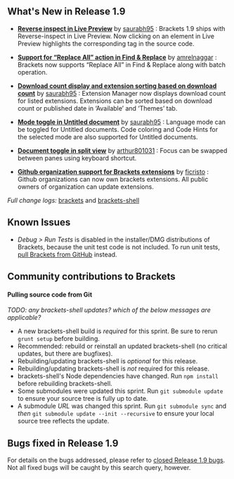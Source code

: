 What's New in Release 1.9
-------------------------

*  **[Reverse inspect in Live Preview](https://github.com/adobe/brackets/pull/13044)** by [saurabh95](https://github.com/saurabh95) : 
    Brackets 1.9 ships with Reverse-inspect in Live Preview. Now clicking on an element in Live Preview highlights the corresponding tag in the source code.

*  **[Support for “Replace All” action in Find & Replace](https://github.com/adobe/brackets/pull/12988)** by [amrelnaggar](https://github.com/amrelnaggar) : 
    Brackets now supports “Replace All” in Find & Replace along with batch operation.

*  **[Download count display and extension sorting based on download count](https://github.com/adobe/brackets/pull/13080)** by [saurabh95](https://github.com/saurabh95) : 
   Extension Manager now displays download count for listed extensions. Extensions can be sorted based on download count or published date in ‘Available’ and ‘Themes’ tab.

*  **[Mode toggle in Untitled document](https://github.com/adobe/brackets/pull/13086)** by [saurabh95](https://github.com/saurabh95) : 
    Language mode can be toggled for Untitled documents. Code coloring and Code Hints for the selected mode are also supported for Untitled documents.

*  **[Document toggle in split view](https://github.com/adobe/brackets/pull/12853)** by [arthur801031](https://github.com/arthur801031) : 
    Focus can be swapped between panes using keyboard shortcut.

*  **[Github organization support for Brackets extensions](https://github.com/adobe/brackets-registry/pull/70)** by [ficristo](https://github.com/ficristo) : 
    Github organizations can now own brackets extensions. All public owners of organization can update extensions.


_Full change logs:_ [brackets](https://github.com/adobe/brackets/compare/release-1.8...release-1.9#commits_bucket) and [brackets-shell](https://github.com/adobe/brackets-shell/compare/release-1.8...release-1.9#commits_bucket)



Known Issues
------------
* _Debug > Run Tests_ is disabled in the installer/DMG distributions of Brackets, because the unit test code is not included. To run unit tests, [pull Brackets from GitHub](https://github.com/adobe/brackets/wiki/How-to-Hack-on-Brackets#wiki-getcode) instead.


Community contributions to Brackets
-----------------------------------


#### Pulling source code from Git
_TODO: any brackets-shell updates? which of the below messages are applicable?_

* A new brackets-shell build is _required_ for this sprint. Be sure to rerun `grunt setup` before building.
* Recommended: rebuild or reinstall an updated brackets-shell (no critical updates, but there are bugfixes).
* Rebuilding/updating brackets-shell is _optional_ for this release.
* Rebuilding/updating brackets-shell is _not_ required for this release.
* brackets-shell's Node dependencies have changed. Run `npm install` before rebuilding brackets-shell.
* Some submodules were updated this sprint. Run `git submodule update` to ensure your source tree is fully up to date.
* A submodule _URL_ was changed this sprint. Run `git submodule sync` and _then_ `git submodule update --init --recursive` to ensure your local source tree reflects the update.


Bugs fixed in Release 1.9
-------------------------
For details on the bugs addressed, please refer to [closed Release 1.9 bugs](https://github.com/adobe/brackets/issues?q=is%3Aclosed+milestone%3A%22Release+1.9%22). Not all fixed bugs will be caught by this search query, however.